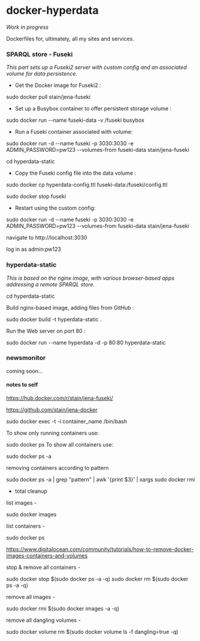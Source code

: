 # docker-hyperdata

*Work in progress*

Dockerfiles for, ultimately, all my sites and services.

### SPARQL store - Fuseki

*This part sets up a Fuseki2 server with custom config and an associated volume for data persistence.*

* Get the Docker image for Fuseki2 :

sudo docker pull stain/jena-fuseki

* Set up a Busybox container to offer persistent storage volume :

sudo docker run --name fuseki-data -v /fuseki busybox

* Run a Fuseki container associated with volume:

sudo docker run -d --name fuseki -p 3030:3030 -e ADMIN_PASSWORD=pw123 --volumes-from fuseki-data stain/jena-fuseki

cd hyperdata-static

* Copy the Fuseki config file into the data volume :

sudo docker cp hyperdata-config.ttl fuseki-data:/fuseki/config.ttl

sudo docker stop fuseki

* Restart using the custom config:

sudo docker run -d --name fuseki -p 3030:3030 -e ADMIN_PASSWORD=pw123 --volumes-from fuseki-data stain/jena-fuseki


navigate to http://localhost:3030

log in as admin:pw123

### hyperdata-static

*This is based on the nginx image, with various browser-based apps addressing a remote SPARQL store.*

cd hyperdata-static

Build nginx-based image, adding files from GitHub :

sudo docker build -t hyperdata-static .

Run the Web server on port 80 :

sudo docker run --name hyperdata -d -p 80:80 hyperdata-static

### newsmonitor

coming soon...

#### notes to self

https://hub.docker.com/r/stain/jena-fuseki/

https://github.com/stain/jena-docker

sudo docker exec -t -i container_name /bin/bash

To show only running containers use:

sudo docker ps
To show all containers use:

sudo docker ps -a


removing containers according to pattern

sudo docker ps -a | grep "pattern" | awk '{print $3}' | xargs sudo docker rmi

- total cleanup

list images -

sudo docker images

list containers -

sudo docker ps

https://www.digitalocean.com/community/tutorials/how-to-remove-docker-images-containers-and-volumes

stop & remove all containers -

sudo docker stop $(sudo docker ps -a -q)
sudo docker rm $(sudo docker ps -a -q)

remove all images -

sudo docker rmi $(sudo docker images -a -q)

remove all dangling volumes -

sudo docker volume rm $(sudo docker volume ls -f dangling=true -q)

